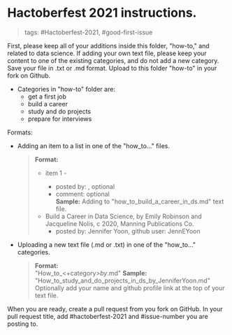 # Hactoberfest 2021 instructions.

> tags:  \#Hactoberfest-2021, \#good-first-issue  

First, please keep all of your additions inside this folder, "how-to," and related to data science.  If adding your own text file, please keep your content to one of the existing categories, and do not add a new category.  Save your file in .txt or .md format.  Upload to this folder "how-to" in your fork on Github.  

 * Categories in "how-to" folder are:  
    - get a first job  
    - build a career  
    - study and do projects  
    - prepare for interviews  

Formats:  

 * Adding an item to a list in one of the "how_to..." files.  
   > **Format:**  
   >   * item 1 - <resource name and link>
   >       - posted by: <your name>, optional <your github username or link>  
   >       - comment: optional  
   > **Sample:** 
   > Adding to "how_to_build_a_career_in_ds.md" text file.   
   >   * Build a Career in Data Science, by Emily Robinson and Jacqueline Nolis, c 2020, Manning Publications Co. 
   >       - posted by: Jennifer Yoon, github user: JennEYoon  


 * Uploading a new text file (.md or .txt) in one of the "how_to..." categories.  
   > **Format:**  
   > "How_to_<+category>_by_<user name>.md"
   > **Sample:**  
   > "How_to_study_and_do_projects_in_ds_by_JenniferYoon.md"  
   > Optionally add your name and github profile link at the top of your text file.  

When you are ready, create a pull request from you fork on GitHub. In your pull request title, add #hactoberfest-2021 and #issue-number you are posting to.  

